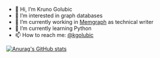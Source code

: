 - 👋 Hi, I’m Kruno Golubic
- 👀 I’m interested in graph databases
- 🔭 I’m currently working in [Memgraph](https://memgraph.com/) as technical writer
- 🌱 I’m currently learning Python
- 📫 How to reach me: [@kgolubic](https://twitter.com/kgolubic)

[![Anurag's GitHub stats](https://github-readme-stats.vercel.app/api?username=kgolubic)](https://github.com/anuraghazra/github-readme-stats)

<!---
kgolubic/kgolubic is a ✨ special ✨ repository because its `README.md` (this file) appears on your GitHub profile.
You can click the Preview link to take a look at your changes.
--->
